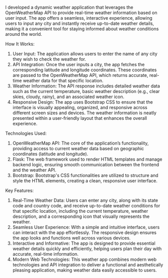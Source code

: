 I developed a dynamic weather application that leverages the OpenWeatherMap API to provide real-time weather information based on user input. The app offers a seamless, interactive experience, allowing users to input any city and instantly receive up-to-date weather details, making it a convenient tool for staying informed about weather conditions around the world.







How It Works:
  1) User Input: The application allows users to enter the name of any city they wish to check the weather for.
  2) API Integration: Once the user inputs a city, the app fetches the corresponding latitude and longitude coordinates. These coordinates are passed to the OpenWeatherMap API, which returns accurate, real-time weather data for that specific location.
  3) Weather Information: The API response includes detailed weather data such as the current temperature, basic weather description (e.g., clear skies, cloudy, rainy), and an associated weather icon.
  4) Responsive Design: The app uses Bootstrap CSS to ensure that the interface is visually appealing, organized, and responsive across different screen sizes and devices. The weather information is neatly presented within a user-friendly layout that       enhances the overall experience.






     
Technologies Used:
  1) OpenWeatherMap API: The core of the application’s functionality, providing access to current weather data based on geographic coordinates (latitude and longitude).
  2) Flask: The web framework used to render HTML templates and manage backend logic, ensuring smooth communication between the frontend and the weather API.
  3) Bootstrap: Bootstrap's CSS functionalities are utilized to structure and style the HTML elements, creating a clean, responsive user interface.




     
     
Key Features:
  1) Real-Time Weather Data: Users can enter any city, along with its state code and country code, and receive up-to-date weather conditions for that specific location, including the current temperature, weather description, and a corresponding icon        that visually represents the weather.
  2) Seamless User Experience: With a simple and intuitive interface, users can interact with the app effortlessly. The responsive design ensures the app looks and functions well across various devices.
  3) Interactive and Informative: The app is designed to provide essential weather details quickly and efficiently, helping users plan their day with accurate, real-time information.
  4) Modern Web Technologies: This weather app combines modern web technologies and API integration to deliver a functional and aesthetically pleasing application, making weather data easily accessible to users.







